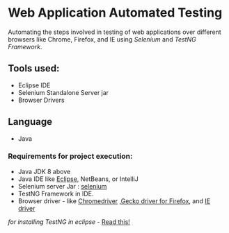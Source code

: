 # Web Application Automated Testing 

Automating the steps involved in testing of web applications over different browsers like Chrome, Firefox, and IE using *Selenium* and *TestNG Framework*.
## Tools used: 
* Eclipse IDE
* Selenium Standalone Server jar 
* Browser Drivers

## Language 
* Java 

### Requirements for project execution:
* Java JDK 8 above 
* Java IDE like [Eclipse](https://www.eclipse.org/downloads/), NetBeans, or IntelliJ
* Selenium server Jar : [selenium](https://www.selenium.dev/downloads/)
* TestNG Framework in IDE.
* Browser driver - like [Chromedriver](https://drive.google.com/file/d/1--UA2MsIUv4S_UhH401myu576jKYp346/view?usp=sharing) ,[Gecko driver for Firefox](https://drive.google.com/file/d/1-2Ew-KV03XZgN0EjeYzFPbmYNsMeHcpd/view?usp=sharing), and [IE driver](https://drive.google.com/open?id=1-7VBytkRyCklyGrwrbSafbjzsAsxRNNr)


*for installing TestNG in eclipse* - [Read this!](https://www.guru99.com/install-testng-in-eclipse.html)
